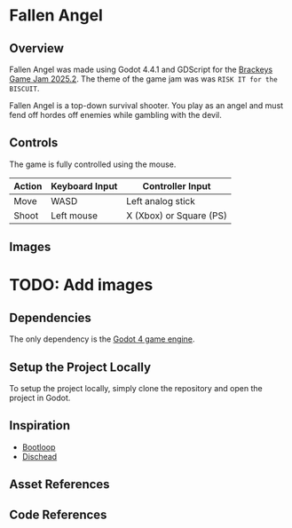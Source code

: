 # Fallen Angel

## Overview
Fallen Angel was made using Godot 4.4.1 and GDScript for the [Brackeys Game Jam 2025.2](https://itch.io/jam/brackeys-14). The theme of the game jam was was `RISK IT for the BISCUIT`.  

Fallen Angel is a top-down survival shooter. You play as an angel and must fend off hordes off enemies while gambling with the devil.

## Controls

The game is fully controlled using the mouse. 


| Action | Keyboard Input       | Controller Input             |
|--------|----------------------|------------------------------|
| Move   | WASD                 | Left analog stick            |
| Shoot  | Left mouse           | X (Xbox) or Square (PS)      |

## Images
# TODO: Add images

## Dependencies

The only dependency is the [Godot 4 game engine](https://godotengine.org/). 

## Setup the Project Locally

To setup the project locally, simply clone the repository and open the project in Godot. 

## Inspiration
- [Bootloop](https://tetraminose.itch.io/bootloop)
- [Dischead](https://cx10.itch.io/dischead)

## Asset References

## Code References